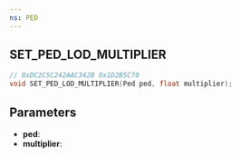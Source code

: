 ```yaml
---
ns: PED
---
```

## SET_PED_LOD_MULTIPLIER

```c
// 0xDC2C5C242AAC342B 0x1D2B5C70
void SET_PED_LOD_MULTIPLIER(Ped ped, float multiplier);
```


## Parameters
* **ped**: 
* **multiplier**: 

